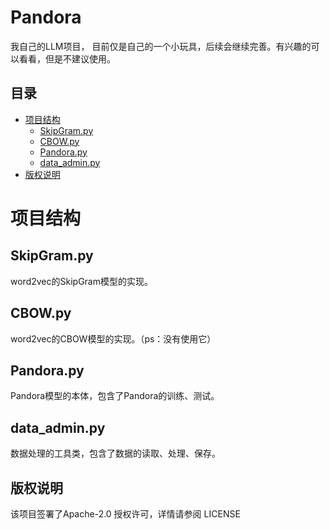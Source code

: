 # Pandora
我自己的LLM项目， 目前仅是自己的一个小玩具，后续会继续完善。有兴趣的可以看看，但是不建议使用。

## 目录

- [项目结构](#项目结构)
  - [SkipGram.py](#skipgrampy)
  - [CBOW.py](#cbowpy)
  - [Pandora.py](#pandorapy)
  - [data_admin.py](#data_adminpy)
- [版权说明](#版权说明)

# 项目结构

## SkipGram.py

word2vec的SkipGram模型的实现。

## CBOW.py

word2vec的CBOW模型的实现。（ps：没有使用它）

## Pandora.py

Pandora模型的本体，包含了Pandora的训练、测试。

## data_admin.py

数据处理的工具类，包含了数据的读取、处理、保存。

## 版权说明

该项目签署了Apache-2.0 授权许可，详情请参阅 LICENSE